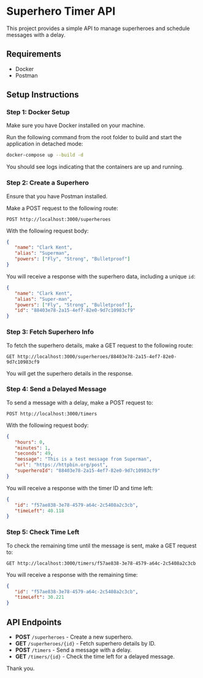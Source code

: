 
# Superhero Timer API

This project provides a simple API to manage superheroes and schedule messages with a delay.

## Requirements

- Docker
- Postman

## Setup Instructions

### Step 1: Docker Setup
Make sure you have Docker installed on your machine.

Run the following command from the root folder to build and start the application in detached mode:

```bash
docker-compose up --build -d
```

You should see logs indicating that the containers are up and running.

### Step 2: Create a Superhero
Ensure that you have Postman installed.

Make a POST request to the following route:

```
POST http://localhost:3000/superheroes
```

With the following request body:

```json
{
   "name": "Clark Kent",
   "alias": "Superman",
   "powers": ["Fly", "Strong", "Bulletproof"]
}
```

You will receive a response with the superhero data, including a unique `id`:

```json
{
   "name": "Clark Kent",
   "alias": "Super-man",
   "powers": ["Fly", "Strong", "Bulletproof"],
   "id": "88403e78-2a15-4ef7-82e0-9d7c10983cf9"
}
```

### Step 3: Fetch Superhero Info
To fetch the superhero details, make a GET request to the following route:

```
GET http://localhost:3000/superheroes/88403e78-2a15-4ef7-82e0-9d7c10983cf9
```

You will get the superhero details in the response.

### Step 4: Send a Delayed Message
To send a message with a delay, make a POST request to:

```
POST http://localhost:3000/timers
```

With the following request body:

```json
{
   "hours": 0,
   "minutes": 1,
   "seconds": 49,
   "message": "This is a test message from Superman",
   "url": "https://httpbin.org/post",
   "superheroId": "88403e78-2a15-4ef7-82e0-9d7c10983cf9"
}
```

You will receive a response with the timer ID and time left:

```json
{
   "id": "f57ae838-3e78-4579-a64c-2c5408a2c3cb",
   "timeLeft": 40.118
}
```

### Step 5: Check Time Left
To check the remaining time until the message is sent, make a GET request to:

```
GET http://localhost:3000/timers/f57ae838-3e78-4579-a64c-2c5408a2c3cb
```

You will receive a response with the remaining time:

```json
{
   "id": "f57ae838-3e78-4579-a64c-2c5408a2c3cb",
   "timeLeft": 30.221
}
```

## API Endpoints

- **POST** `/superheroes` - Create a new superhero.
- **GET** `/superheroes/{id}` - Fetch superhero details by ID.
- **POST** `/timers` - Send a message with a delay.
- **GET** `/timers/{id}` - Check the time left for a delayed message.

Thank you.

